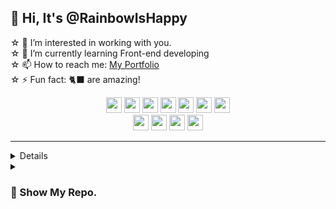 <h2>👋 Hi, It's @RainbowIsHappy</h2>

☆ 👀 I’m interested in working with you. <br/>
☆ 🌱 I’m currently learning Front-end developing<br/>
☆ 📫 How to reach me: <a href="https://portfolio-green-mu-25.vercel.app">My Portfolio<a><br/>
☆ ⚡ Fun fact: 🐈‍⬛ are amazing! <br/>

<p align="center">
  <img height="25px" src="https://ziadoua.github.io/m3-Markdown-Badges/badges/React/react3.svg">
  <img height="25px" src="https://ziadoua.github.io/m3-Markdown-Badges/badges/TypeScript/typescript3.svg">
  <img height="25px" src="https://ziadoua.github.io/m3-Markdown-Badges/badges/CSS/css3.svg">
  <img height="25px" src="https://ziadoua.github.io/m3-Markdown-Badges/badges/HTML/html3.svg">
  <img height="25px" src="https://ziadoua.github.io/m3-Markdown-Badges/badges/Bootstrap/bootstrap3.svg">
  <img height="25px" src="https://ziadoua.github.io/m3-Markdown-Badges/badges/Kotlin/kotlin3.svg">
  <img height="25px" src="https://ziadoua.github.io/m3-Markdown-Badges/badges/Vercel/vercel3.svg"> 
    <br/>
  <img height="25px" src="https://ziadoua.github.io/m3-Markdown-Badges/badges/MongoDB/mongodb3.svg">
  <img height="25px" src="https://ziadoua.github.io/m3-Markdown-Badges/badges/Express/express3.svg">
  <img height="25px" src="https://ziadoua.github.io/m3-Markdown-Badges/badges/Angular/angular3.svg">
  <img height="25px" src="https://ziadoua.github.io/m3-Markdown-Badges/badges/NodeJS/nodejs3.svg">
</p>

<hr>
  <details>
    <summary><h3>👀 Show My Stats</h3></summary>
    </br>
    <p align="center">
      <a href="https://github.com/RainbowIsHappy">
        <img height=200 align="center" src="https://github-readme-stats.vercel.app/api?username=RainbowIsHappy&show_icons=true&theme=material-palenight"/>
      </a>
      <a href="https://github.com/RainbowIsHappy">
        <img height=200 align="center" src="https://github-readme-stats.vercel.app/api/top-langs?username=RainbowIsHappy&layout=compact&langs_count=8&card_width=80&theme=material-palenight"/>
      </a>
    </p>
  </details>
  
  <details>
    <summary><h3>👀 Show My Repo.</h3></summary>
      <p align="center">
        <a href="https://github.com/RainbowIsHappy/psychologist_app-project">
          <img align="center" src="https://github-readme-stats.vercel.app/api/pin/?username=RainbowIsHappy&repo=psychologist_app-project&theme=material-palenight&card_width=320" />
        </a>
        <a href="https://github.com/RainbowIsHappy/parcel_room-project">
          <img align="center" src="https://github-readme-stats.vercel.app/api/pin/?username=RainbowIsHappy&repo=parcel_room-project&theme=material-palenight&card_width=320" />
        </a>
      </p>
      <p align="center">
        <a href="https://github.com/RainbowIsHappy/portfolio">
          <img align="center" src="https://github-readme-stats.vercel.app/api/pin/?username=RainbowIsHappy&repo=portfolio&theme=material-palenight&card_width=320" />
        </aฬ
      </p>
  </details>
</hr>

